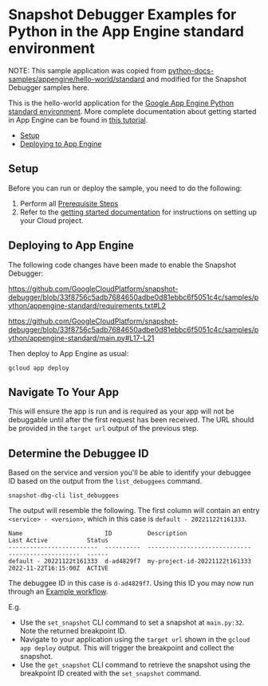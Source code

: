 # Snapshot Debugger Examples for Python in the App Engine standard environment

NOTE: This sample application was copied from
[python-docs-samples/appengine/hello-world/standard][sample-source]
and modified for the Snapshot Debugger samples here.


This is the hello-world application for the
[Google App Engine Python standard environment](https://cloud.google.com/appengine/docs/standard/python3).
More complete documentation about getting started in App Engine can be found in
[this tutorial](https://cloud.google.com/appengine/docs/standard/python3/building-app).

* [Setup](#setup)
* [Deploying to App Engine](#deploying-to-app-engine)

## Setup

Before you can run or deploy the sample, you need to do the following:

1.  Perform all [Prerequisite Steps](../../app_engine_standard_prerequisites.md)
1.  Refer to the [getting started documentation][create-cloud-project]
    for instructions on setting up your Cloud project.

## Deploying to App Engine

The following code changes have been made to enable the Snapshot Debugger:

https://github.com/GoogleCloudPlatform/snapshot-debugger/blob/33f8756c5adb7684650adbe0d81ebbc6f5051c4c/samples/python/appengine-standard/requirements.txt#L2

https://github.com/GoogleCloudPlatform/snapshot-debugger/blob/33f8756c5adb7684650adbe0d81ebbc6f5051c4c/samples/python/appengine-standard/main.py#L17-L21

Then deploy to App Engine as usual:

    gcloud app deploy


## Navigate To Your App

This will ensure the app is run and is required as your app will not be
debuggable until after the first request has been received.  The URL should be
provided in the `target url` output of the previous step.

## Determine the Debuggee ID

Based on the service and version you'll be able to identify your debuggee ID
based on the output from the `list_debuggees` command.

```
snapshot-dbg-cli list_debuggees
```

The output will resemble the following. The first column will contain an entry
`<service> - <version>`, which in this case is `default - 20221122t161333`.

```
Name                       ID          Description                    Last Active           Status
-------------------------  ----------  -----------------------------  --------------------  ------
default - 20221122t161333  d-ad4829f7  my-project-id-20221122t161333  2022-11-22T16:15:00Z  ACTIVE
```

The debuggee ID in this case is  `d-ad4829f7`. Using this ID you may now run
through an [Example workflow](../../../README.md#example-workflow).

E.g.
*    Use the `set_snapshot` CLI command to set a snapshot at `main.py:32`.
     Note the returned breakpoint ID.
*    Navigate to your application using the `target url` shown in the
     `gcloud app deploy` output. This will trigger the breakpoint and
     collect the snapshot.
*    Use the `get_snapshot` CLI command to retrieve the snapshot using the
     breakpoint ID created with the `set_snapshot` command.

[sample-source]: https://github.com/GoogleCloudPlatform/python-docs-samples/tree/main/appengine/standard_python3/hello_world
[create-cloud-project]: https://cloud.google.com/appengine/docs/standard/python3/building-app/creating-gcp-project
